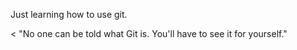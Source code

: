 Just learning how to use git.

< "No one can be told what Git is. You'll have to see it for yourself."
